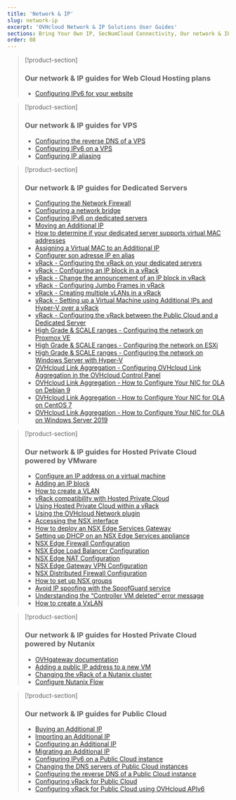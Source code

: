 ```yaml
---
title: 'Network & IP'
slug: network-ip
excerpt: 'OVHcloud Network & IP Solutions User Guides'
sections: Bring Your Own IP, SecNumCloud Connectivity, Our network & IP guides for Web Cloud Hosting plans, Our network & IP guides for VPS, Our network & IP guides for Dedicated Servers, Our network & IP guides for Hosted Private Cloud powered by VMware, Our network & IP guides for Hosted Private Cloud powered by Nutanix, Our network & IP guides for Public Cloud
order: 08
---
```


> [!product-section]
>
> ### Our network & IP guides for Web Cloud Hosting plans
>
> - [Configuring IPv6 for your website](https://docs.ovh.com/gb/en/hosting/configure-ipv6-for-your-website/)
>

> [!product-section]
>
> ### Our network & IP guides for VPS
>
> - [Configuring the reverse DNS of a VPS](https://docs.ovh.com/gb/en/vps/configure-reverse-dns-vps/)
> - [Configuring IPv6 on a VPS](https://docs.ovh.com/gb/en/vps/configuring-ipv6/)
> - [Configuring IP aliasing](https://docs.ovh.com/gb/en/vps/network-ipaliasing-vps/)
>

> [!product-section]
>
> ### Our network & IP guides for Dedicated Servers
>
> - [Configuring the Network Firewall](https://docs.ovh.com/gb/en/dedicated/firewall-network/)
> - [Configuring a network bridge](https://docs.ovh.com/gb/en/dedicated/network-bridging/)
> - [Configuring IPv6 on dedicated servers](https://docs.ovh.com/gb/en/dedicated/network-ipv6/)
> - [Moving an Additional IP](https://docs.ovh.com/gb/en/dedicated/ip-fo-move/)
> - [How to determine if your dedicated server supports virtual MAC addresses](https://docs.ovh.com/gb/en/dedicated/network-support-virtual-mac/)
> - [Assigning a Virtual MAC to an Additional IP](https://docs.ovh.com/gb/en/dedicated/network-virtual-mac/)
> - [Configurer son adresse IP en alias](https://docs.ovh.com/fr/dedicated/network-ipaliasing/)
> - [vRack - Configuring the vRack on your dedicated servers](https://docs.ovh.com/gb/en/dedicated/configuring-vrack-on-dedicated-servers/)
> - [vRack - Configuring an IP block in a vRack](https://docs.ovh.com/gb/en/dedicated/ip-block-vrack/)
> - [vRack - Change the announcement of an IP block in vRack](https://docs.ovh.com/gb/en/dedicated/change-anouncement-ip-block-vrack/)
> - [vRack - Configuring Jumbo Frames in vRack](https://docs.ovh.com/gb/en/dedicated/network-jumbo/)
> - [vRack - Creating multiple vLANs in a vRack](https://docs.ovh.com/gb/en/dedicated/multiple-vlans/)
> - [vRack - Setting up a Virtual Machine using Additional IPs and Hyper-V over a vRack](https://docs.ovh.com/gb/en/dedicated/foip-vrack-hyperv/)
> - [vRack - Configuring the vRack between the Public Cloud and a Dedicated Server](https://docs.ovh.com/gb/en/dedicated/vrack-pci-ds/)
> - [High Grade & SCALE ranges - Configuring the network on Proxmox VE](https://docs.ovh.com/gb/en/dedicated/proxmox-network-hg-scale/)
> - [High Grade & SCALE ranges - Configuring the network on ESXi](https://docs.ovh.com/gb/en/dedicated/esxi-network-hg-scale/)
> - [High Grade & SCALE ranges - Configuring the network on Windows Server with Hyper-V](https://docs.ovh.com/gb/en/dedicated/hyperv-network-hg-scale/)
> - [OVHcloud Link Aggregation - Configuring OVHcloud Link Aggregation in the OVHcloud Control Panel](https://docs.ovh.com/gb/en/dedicated/ola-manager/)
> - [OVHcloud Link Aggregation - How to Configure Your NIC for OLA on Debian 9](https://docs.ovh.com/gb/en/dedicated/ola-debian9/)
> - [OVHcloud Link Aggregation - How to Configure Your NIC for OLA on CentOS 7](https://docs.ovh.com/gb/en/dedicated/ola-centos7/)
> - [OVHcloud Link Aggregation - How to Configure Your NIC for OLA on Windows Server 2019](https://docs.ovh.com/gb/en/dedicated/ola-w2k19/)
>

> [!product-section]
>
> ### Our network & IP guides for Hosted Private Cloud powered by VMware
>
> - [Configure an IP address on a virtual machine](https://docs.ovh.com/gb/en/private-cloud/configure-ip-on-virtual-machine/)
> - [Adding an IP block](https://docs.ovh.com/gb/en/private-cloud/add-ip-block/)
> - [How to create a VLAN](https://docs.ovh.com/gb/en/private-cloud/creation-vlan/)
> - [vRack compatibility with Hosted Private Cloud](https://docs.ovh.com/gb/en/private-cloud/vrack-compatibility-hosted-private-cloud/)
> - [Using Hosted Private Cloud within a vRack](https://docs.ovh.com/gb/en/private-cloud/using-private-cloud-with-vrack/)
> - [Using the OVHcloud Network plugin](https://docs.ovh.com/gb/en/private-cloud/plugin-ovh-network/)
> - [Accessing the NSX interface](https://docs.ovh.com/gb/en/private-cloud/accessing-NSX-interface/)
> - [How to deploy an NSX Edge Services Gateway](https://docs.ovh.com/gb/en/private-cloud/how-to-deploy-an-nsx-edge-gateway/)
> - [Setting up DHCP on an NSX Edge Services appliance](https://docs.ovh.com/gb/en/private-cloud/setup-dhcp-nsx-edge/)
> - [NSX Edge Firewall Configuration](https://docs.ovh.com/gb/en/private-cloud/nsx-edge-firewall-configuration/)
> - [NSX Edge Load Balancer Configuration ](https://docs.ovh.com/gb/en/private-cloud/nsx-edge-load-balancer-configuration/)
> - [NSX Edge NAT Configuration](https://docs.ovh.com/gb/en/private-cloud/nsx-edge-nat-configuration/)
> - [NSX Edge Gateway VPN Configuration](https://docs.ovh.com/gb/en/private-cloud/nsx-edge-gateway-vpn-configuration/)
> - [NSX Distributed Firewall Configuration](https://docs.ovh.com/gb/en/private-cloud/nsx-distributed-firewall-configuration/)
> - [How to set up NSX groups](https://docs.ovh.com/gb/en/private-cloud/setup-nsx-groups/)
> - [Avoid IP spoofing with the SpoofGuard service](https://docs.ovh.com/gb/en/private-cloud/spoofguard/)
> - [Understanding the “Controller VM deleted” error message](https://docs.ovh.com/gb/en/private-cloud/error-controller-nsx/)
> - [How to create a VxLAN](https://docs.ovh.com/gb/en/private-cloud/nsx-creation-vxlan/)

> [!product-section]
>
> ### Our network & IP guides for Hosted Private Cloud powered by Nutanix
>
> - [OVHgateway documentation](https://docs.ovh.com/gb/en/nutanix/ovh-gateway-documentation/)
> - [Adding a public IP address to a new VM](https://docs.ovh.com/gb/en/nutanix/nutanix-public-ip/)
> - [Changing the vRack of a Nutanix cluster](https://docs.ovh.com/gb/en/nutanix/nutanix-change-vrack/)
> - [Configure Nutanix Flow](https://docs.ovh.com/gb/en/nutanix/nutanix-flow/)

> [!product-section]
>
> ### Our network & IP guides for Public Cloud
>
> - [Buying an Additional IP](https://docs.ovh.com/gb/en/public-cloud/buy-a-failover-ip/)
> - [Importing an Additional IP](https://docs.ovh.com/gb/en/public-cloud/import_a_failover_ip/)
> - [Configuring an Additional IP](https://docs.ovh.com/gb/en/public-cloud/configure_a_failover_ip/)
> - [Migrating an Additional IP](https://docs.ovh.com/gb/en/public-cloud/migrating_a_failover_ip/)
> - [Configuring IPv6 on a Public Cloud instance](https://docs.ovh.com/gb/en/public-cloud/configuring-ipv6/)
> - [Changing the DNS servers of Public Cloud instances](https://docs.ovh.com/gb/en/public-cloud/change-instance-dns-servers/)
> - [Configuring the reverse DNS of a Public Cloud instance](https://docs.ovh.com/gb/en/public-cloud/configure-reverse-dns-instance/)
> - [Configuring vRack for Public Cloud](https://docs.ovh.com/gb/en/public-cloud/public-cloud-vrack/)
> - [Configuring vRack for Public Cloud using OVHcloud APIv6](https://docs.ovh.com/gb/en/public-cloud/public-cloud-vrack-apiv6/)
>
